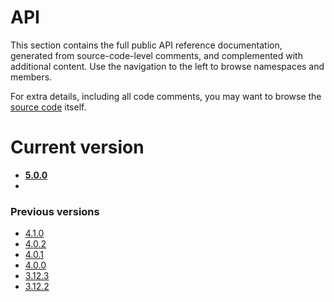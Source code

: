 # API

This section contains the full public API reference documentation, generated from source-code-level comments, and complemented with additional content. Use the navigation to the left to browse namespaces and members.

For extra details, including all code comments, you may want to browse the [source code](https://github.com/hazelcast/hazelcast-csharp-client) itself.

# Current version

* **[5.0.0](xref:api-index-5-0-0)**
* <!--DEVDOC_API-->

### Previous versions

* [4.1.0](xref:api-index-4-1-0)
* [4.0.2](xref:api-index-4-0-2)
* [4.0.1](xref:api-index-4-0-1)
* [4.0.0](xref:api-index-4-0-0)
* [3.12.3](xref:api-index-3-12-3)
* [3.12.2](xref:api-index-3-12-2)